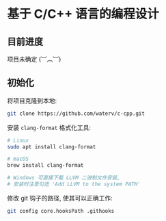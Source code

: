 # 基于 C/C++ 语言的编程设计
## 目前进度
项目未确定 (︶︹︺)

## 初始化
将项目克隆到本地:

```sh
git clone https://github.com/waterv/c-cpp.git
```

安装 `clang-format` 格式化工具:

```sh
# Linux
sudo apt install clang-format

# macOS
brew install clang-format

# Windows 可直接下载 LLVM 二进制文件安装,
# 安装时注意勾选 'Add LLVM to the system PATH'
```

修改 git 钩子的路径, 使其可以正确工作:

```sh
git config core.hooksPath .githooks
```
